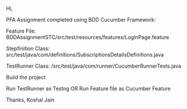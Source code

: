 Hi,

PFA
Assignment completed using BDD Cucumber Framework:

Feature File:
BDDAssignmentSTC/src/test/resources/features/LoginPage.feature

Stepfinition Class:
src/test/java/com/definitions/SubscriptionsDetailsDefinitions.java

TestRunner Class:
/src/test/java/com/runner/CucumberRunnerTests.java

Build the project

Run TestRunner as Testng 
OR 
Run Feature file as Cucumber Feature

Thanks,
Koshal Jain
